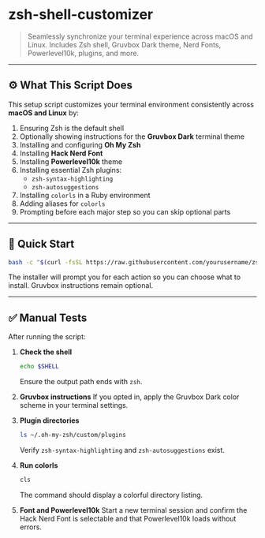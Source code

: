 # zsh-shell-customizer

> Seamlessly synchronize your terminal experience across macOS and Linux.
> Includes Zsh shell, Gruvbox Dark theme, Nerd Fonts, Powerlevel10k, plugins, and more.

---

## ⚙️ What This Script Does

This setup script customizes your terminal environment consistently across **macOS and Linux** by:

1. Ensuring Zsh is the default shell
2. Optionally showing instructions for the **Gruvbox Dark** terminal theme
3. Installing and configuring **Oh My Zsh**
4. Installing **Hack Nerd Font**
5. Installing **Powerlevel10k** theme
6. Installing essential Zsh plugins:
   - `zsh-syntax-highlighting`
   - `zsh-autosuggestions`
7. Installing `colorls` in a Ruby environment
8. Adding aliases for `colorls`
9. Prompting before each major step so you can skip optional parts

---

## 🚀 Quick Start

```bash
bash -c "$(curl -fsSL https://raw.githubusercontent.com/yourusername/zsh-shell-customizer/main/install.sh)"
```

The installer will prompt you for each action so you can choose what to install. Gruvbox instructions remain optional.

---

## ✅ Manual Tests

After running the script:

1. **Check the shell**

   ```bash
   echo $SHELL
   ```

   Ensure the output path ends with `zsh`.

2. **Gruvbox instructions**
   If you opted in, apply the Gruvbox Dark color scheme in your terminal settings.

3. **Plugin directories**

   ```bash
   ls ~/.oh-my-zsh/custom/plugins
   ```

   Verify `zsh-syntax-highlighting` and `zsh-autosuggestions` exist.

4. **Run colorls**

   ```bash
   cls
   ```

   The command should display a colorful directory listing.

5. **Font and Powerlevel10k**
   Start a new terminal session and confirm the Hack Nerd Font is selectable and that Powerlevel10k loads without errors.
